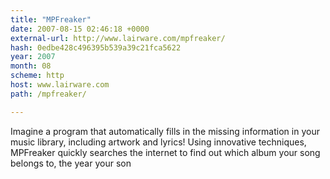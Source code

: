 ```yaml
---
title: "MPFreaker"
date: 2007-08-15 02:46:18 +0000
external-url: http://www.lairware.com/mpfreaker/
hash: 0edbe428c496395b539a39c21fca5622
year: 2007
month: 08
scheme: http
host: www.lairware.com
path: /mpfreaker/

---
```


Imagine a program that automatically fills in the missing information in your music library, including artwork and lyrics! Using innovative techniques, MPFreaker quickly searches the internet to find out which album your song belongs to, the year your son
